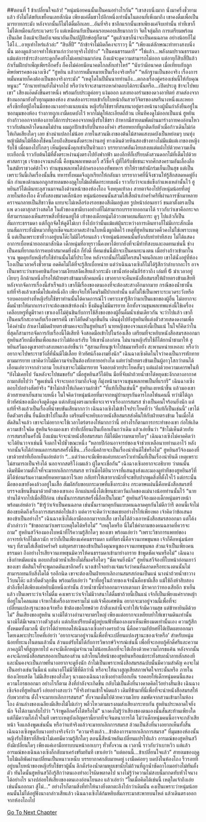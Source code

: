 ##ตอนที่ 1 ข้าเปลี่ยนใจแล้ว!
“หนุ่มน้อยคนนั้นเป็นคนอย่างไรกัน”
“เขาสงบนิ่งมาก นั่งมาครึ่งชั่วยามแล้ว ยังไม่ได้ขยับเขยื้อนเลยสักนิด เพียงแค่ดื่มชาไปอึกหนึ่งเท่านั้นในตอนที่เพิ่งมาถึง เขาคงดื่มเพื่อเป็นมารยาทกระมัง หลังจากนั้นก็ไม่ได้ดื่มอีกเลย...อันที่จริง ชาอึกแรกนั้นเขาเพียงแค่จิบเท่านั้น ท่าทีเขาก็ไม่ได้เหมือนกับระแวดระวัง แต่เหมือนกับเป็นคนรอบคอบเสียมากกว่า จิตใจลุ่มลึก การเตรียมพร้อมเป็นเลิศ ถึงแม้จะปิดบังเจตนาอันเป็นปฏิปักษ์อยู่ก็ตาม”
“ดูแล้วเขาก็น่าจะเป็นคนฉลาด อย่างน้อยก็ไม่ได้โง่...อายุเท่าไหร่แล้วล่ะ”
“สิบสี่ปี”
“ถ้าข้าจำไม่ผิดก็คงจะราวๆ นี้”
“เพียงแต่ลักษณะท่าทางสงบนิ่งนั้น มองดูแล้วอาจทำให้เขาแก่กว่าอายุจริงไปบ้าง”
“เป็นคนธรรมดารึ”
“ใช่แล้ว...พลังลมปราณธรรมดา แม้แต่การชำระล้างกระดูกก็คงยังไม่เคยผ่านมาก่อน ถึงแม้จะดูความสามารถไม่ออก แต่อายุก็สิบสี่ปีแล้ว ถ้าเริ่มฝึกบำเพ็ญเพียรอีกครั้ง ก็คงไม่ค่อยมีอนาคตไกลสักเท่าไหร่”
“นับว่ามีอนาคต เมื่อเทียบกับลูกศิษย์พรรคของฉางเซิง”
“ฮูหยิน แล้วการหมั้นหมายเป็นเรื่องจริงหรือ”
“หลักฐานเป็นของจริง เรื่องการหมั้นหมายก็คงต้องเป็นของจริงกระมัง”
“เหตุใดในปีนั้นนายท่านถึง...ตกลงเรื่องคู่ครองเช่นนี้ให้กับคุณหนูนะ”
“ถ้านายท่านยังไม่จากไป หรือว่าเจ้าจะสามารถหาคำตอบได้กระนั้นหรือ...เปิดประตู ข้าจะไปพบเขา”
เสียงแอ๊ดดังขึ้นคราหนึ่ง พร้อมกับประตูค่อยๆ แง้มออก แสงทองอร่ามของดวงอาทิตย์ สาดส่องจากข้างนอกมายังทั่วทุกมุมของห้อง สาดส่องกระทบเข้ากับใบหน้าอันสวยวิจิตรของสตรีนางหนึ่งและหยกครึ่งซีกที่อยู่ถือในมือของนางอย่างแนบแน่น หญิงรับใช้ชราที่สนทนาอยู่ตรงหน้านางผู้นั้นกำลังยืนอยู่ในซอกมุมของห้อง ร่างกายถูกเงามืดบดบังไว้ หากไม่ดูให้ละเอียดถี่ถ้วน เห็นทีคงดูไม่ออกเป็นแน่
ฮูหยินย่างก้าวออกจากห้องภายใต้การประคองจากหญิงรับใช้ชรา ถ้าหากมีสายลมพัดผ่านมาร่างกายคงอ่อนไหวราวกับต้นหลิวโดนลมไม่ปาน ผมถูกปักเข้ากับปิ่นทองล้ำค่า สร้อยหยกที่ผูกติดกับตัวเมื่อก้าวเดินไม่ก่อให้เกิดเสียงใดๆ เลย ช่างน่าแปลกไม่น้อย
ภายในสวนมีเงาของต้นไม้สาดแสงบดบังเป็นหย่อมๆ บนทุ่งหญ้ามีต้นไม้ที่ต้องใช้คนโอบถึงสิบคนตั้งตระหง่านอยู่ ทางเดินด้วยหินสองข้างทางไม่มีแม้แต่เงาของหญิงรับใช้ เมื่อมองไปไกลๆ เห็นผู้คนนั่งคุกเข่าเป็นทิวแถว บรรยากาศอันเงียบสงบแต่แฝงไปด้วยความเย็นยะเยือกนี้ ราวกับต้นไม้ที่ตั้งตระหง่านมุ่งตรงไปยังฟากฟ้า มองอีกทีก็เปรียบดังสวนดอกไม้ที่เต็มไปด้วยศาสตราวุธ
เจ้าของจวนหลังนี้ คือขุนพลเทพตงอวี้ สวีซื่อจี ผู้ที่ได้รับชัยชนะจากศึกสงครามอันเลื่องลือในสมัยราชวงศ์ต้าโจว ท่านขุนพลเทพได้ปกครองกองทัพทหาร ทำให้ราชสำนักร่มเย็นเป็นสุข แต่เป็นเพราะวันนี้เกิดเรื่องนั้นขึ้น ทหารทั้งหมดจึงถูกเรียกให้กลับมา บรรยากาศที่นี่จึงชวนให้รู้สึกสลดหดหู่ยิ่งนัก กำแพงด้านนอกถูกสายลมของฤดูใบไม้ผลิพัดกระทบผนัง ราวกับว่าจะแช่แข็งกำแพงเหล่านั้นไว้
ฮูหยินสวีได้เดินทะลุสวนมาจนถึงด้านหน้าของห้องโถง จึงหยุดเท้าลง สายตาจ้องไปยังหนุ่มน้อยที่อยู่ภายในห้องโถง คิ้วทั้งสองขมวดเล็กน้อย
หนุ่มน้อยคนนั้นสวมใส่เสื้อผ้าเก่าคร่ำครึที่ผ่านการซักมาหลายคราจนกลายเป็นสีขาวซีด แทบจะไม่เหลือร่องรอยของสีเดิมอยู่เลย รูปหน้าอ่อนเยาว์ ขนตาตั้งตรงเป็นแพ ดวงตาสุกสว่างสดใส ในตัวของเขามีบางอย่างที่ไม่สามารถบรรยายออกมาได้ ราวกับว่าเขาคือกระจก ที่สามารถมองเห็นสรรพสิ่งที่ซ่อนอยู่ได้
เท้าของเด็กหนุ่มได้วางพาดบนสัมภาระ ดูๆ ไปแล้วก็เป็นสัมภาระธรรมดา แต่ก็ถูกจัดให้ดูดีไม่เบา ยิ่งไปกว่านั้นแม้แต่ฝุ่นระหว่างการเดินทางก็ไม่มีเกาะสักเม็ด บนสัมภาระยังมีหมวกที่ถูกเช็ดจนสะอาดสะอ้านใบหนึ่งผูกติดไว้
เหตุที่ฮูหยินขมวดคิ้วคงไม่ใช่เพราะเหตุนี้ แต่เป็นเพราะชาที่วางอยู่บนโต๊ะไม่มีไอร้อนแล้ว เจ้าหนุ่มน้อยคนนั้นยังกลับทำท่าทีสงบ ไม่ได้แสดงอาการเบื่อหน่ายออกมาสักนิด เด็กหนุ่มที่อายุราวนี้คงหาได้ยากยิ่งที่จะมีท่าทีสงบและอดทนเช่นนี้
ช่างเป็นคนที่ยากแก่การคบค้าสมาคมยิ่งนัก
ก็ยังดี ที่คนเช่นนี้มักจะเป็นคนทะนงตน
เมื่อย่างก้าวเข้ามาในจวน พูดคุยกับหญิงรับใช้ท่านนั้นไม่กี่ประโยค หลังจากนั้นก็ไม่มีใครสนใจตนอีกเลย เขาได้นั่งอยู่ที่ห้องโถงเป็นเวลาครึ่งชั่วยาม อดคิดไม่ได้ที่จะรู้สึกเบื่อหน่าย แต่ว่าเฉินฉางเซิงก็ไม่ได้รู้สึกว่าลำบากอะไร อาจเป็นเพราะว่าเขาเคยชินกับความเงียบสงัดเสียแล้วกระมัง
เขานั่งท่องคัมภีร์ฮวาถิง เล่มที่ 6 ฆ่าเวลาอยู่เงียบๆ อีกด้านหนึ่งก็รอให้ฝ่ายตรงข้ามมาสักคนหนึ่ง เขาอยากจะคืนหนังสือสมรสให้ฝ่ายตรงข้ามเสียที หลังจากจัดการเรื่องนี้สำเร็จแล้ว เขาก็มีเรื่องของตนเองที่จะต้องสะสางอีกมากมาย
กรณีของน้ำชานั้น แท้ที่จริงแล้วเขาดื่มไปแค่หนึ่งอึก เพียงจิบให้โดนริมฝีปากเท่านั้น แต่ไม่ใช่เป็นเพราะระแวดระวังหรือรอบคอบอย่างที่หญิงรับใช้ชราท่านนั้นได้คาดการณ์ไว้ เพราะเขารู้สึกว่ามาเป็นแขกของผู้อื่น ไม่อยากจะดื่มน้ำชาให้มากเกรงว่าจะต้องขอเข้าห้องน้ำ ซึ่งมันดูไม่มีมารยาท อีกทั้งจวนขุนพลเทพแห่งนี้ใช้เครื่องเคลือบหรูที่ดูมีราคา เขาเองก็ไม่คุ้นชินกับการใช้สิ่งของของผู้อื่นดื่มน้ำเช่นเดียวกัน
จะว่าไปแล้ว เขาก็เป็นคนรักสะอาดกับเรื่องพรรค์นี้
เขาได้ยืดตัวลุกขึ้นยืน เดินมุ่งไปยังฮูหยินที่แต่งตัวสวยสดงดงามเพื่อโค้งคำนับ ถ้าเดาไม่ผิดฝ่ายตรงข้ามคงจะเป็นฮูหยินสวี นายหญิงของจวนแห่งนี้เป็นแน่ ในใจก็คิดว่าในที่สุดก็สามารถจัดการกับเรื่องนี้ได้เสียที จึงสอดมือเข้าไปในร่องเสื้อ เตรียมที่จะหยิบหนังสือสมรสออกมา
ฮูหยินสวียกมือขึ้นเพื่อแสดงว่าไม่ต้องเร่งรีบ ให้เขานั่งลงก่อน ไม่นานหญิงรับใช้ก็ได้ยกน้ำชามาให้ ฮูหยินสวีมองดูเขาอย่างสงบพลางเอ่ยขึ้นว่า “สุสานเทียนซูเจ้าไปชมมาหรือยัง สะพานหน่ายเหอละ หรือว่าอยากจะไปพระราชวังลี่ที่นั่นมีไม้เลื้อย ทิวทัศน์ก็งดงามยิ่งนัก”
เฉินฉางเซิงคิดในใจว่าคงเป็นการทักทายตามมารยาท เขาคิดว่าไม่มีความจำเป็นต้องทักทายอย่างใด แต่ทว่าฝ่ายตรงข้ามเป็นผู้อาวุโสกว่าตนได้เอื้อนเอ่ยวาจากล่าวถาม ไยเล่าเขาจะไม่มีมารยาท จึงตอบด้วยประโยคสั้นๆ แต่แฝงด้วยความเคารพในที “ยังไม่เคยไป วันหลังจะไปชมขอรับ”
เมื่อฮูหยินสวีได้ยิน มือที่จับฝาถ้วยน้ำชาได้หยุดชะงักกลางอากาศ ถามกลับไปว่า “พูดเช่นนี้ เจ้าจะบอกว่ามาถึงจิงตู ก็มุ่งหน้ามาจวนขุนพลเทพเป็นที่แรกรึ”
เฉินฉางเซิงตอบไปอย่างสัตย์จริง “ข้าไม่กล้าให้เกิดความล่าช้า”
“ที่แท้ก็เป็นเช่นนี้”
ฮูหยินเงยหน้าขึ้น แล้วมองเขาด้วยสายตาเย็นชาแวบหนึ่ง ในใจคิดว่าหนุ่มน้อยที่มาจากหมู่บ้านทุรกันดารไกลโพ้นคนนี้ ทว่ามิได้ถูกทิวทัศน์ของเมืองจิงตูดึงดูด แต่กลับมุ่งตรงมาเพื่อจะเจรจาเรื่องการสมรส ช่างเป็นคนใจร้อนยิ่งนัก แต่แท้ที่จริงแล้วเป็นเรื่องที่น่าขบขันเสียมากกว่า
เฉินฉางเซิงไม่เข้าใจประโยคที่ว่า ‘ที่แท้ก็เป็นเช่นนี้’ เขาได้ยืดตัวตรงขึ้น ยื่นมือเข้าไปในเสื้อ เตรียมที่จะหยิบเอาหนังสือสมรสส่งคืนให้กับฝ่ายตรงข้าม ในเมื่อได้ตัดสินใจแล้ว เขาจะไม่อยากจะใช้เวลาไตร่ตรองให้มากกว่านี้
อย่างไรก็ตามการกระทำของเขา ก่อให้เกิดความเข้าใจผิด ฮูหยินจ้องมองเขา ท่าทีเปลี่ยนเป็นเยือกเย็นกว่าเดิม แล้วเอ่ยขึ้นว่า “ข้าไม่เห็นด้วยกับการสมรสในครั้งนี้ ถึงแม้นเจ้าจะนำหนังสือสมรสมา ก็มิได้มีความหมายใดๆ”
เฉินฉางเซิงไม่คาดคิดว่าจะได้ยินวาจาเช่นนี้ จึงตกใจไปชั่วขณะหนึ่ง
“หลายปีก่อนอาจารย์ของเจ้าช่วยเหลือนายท่านเอาไว้ หลังจากนั้นจึงได้กำหนดการสมรสครั้งนี้ขึ้น...เรื่องนี้คล้ายจะเป็นเรื่องน่ายินดีใช่หรือไม่”
ฮูหยินสวีจ้องมองที่เขาด้วยท่าทีเยือกเย็นเอ่ยต่อว่า “...แต่ว่าคงจะมีเพียงแค่บทละครงิ้วเท่านั้นที่เป็นเรื่องน่ายินดี เหตุเพราะไม่สามารถเป็นจริงได้ นอกจากสตรีโง่งมแล้ว ผู้ใดจะเชื่อกัน”
เฉิงฉางเซิงอยากจะอธิบาย ว่าตนนั้นเดิมทีมีความตั้งใจที่จะมายกเลิกการสมรส ทว่าเมื่อได้ยินวาจาที่แสนสูงส่งและมองดูท่าทีของฮูหยินสวีที่มิได้ซ่อนเร้นความเหยียดหยามเอาไว้เลย กลับทำให้เขายากนักที่จะขยับปากพูดสิ่งที่ตั้งใจไว้ แต่กระนั้นมือของเขายังคงล้วงอยู่ในเสื้อ สัมผัสกับขอบกระดาษที่แข็งกระด้าง กระดาษแผ่นนี้คือหนังสือสมรสที่บรรจงเขียนขึ้นมาด้วยตัวของเขาเอง อีกแผ่นหนึ่งได้เขียนชะตาวันเกิดของแม่นางน้อยท่านนั้นไว้
“นายท่านได้จากไปเมื่อสี่ปีก่อน เช่นนั้นการสมรสครั้งนี้ถือเป็นโมฆะ”
ฮูหยินสวีจ้องมองเด็กหนุ่มตรงหน้า พร้อมเอ่ยต่อว่า “ข้ารู้ว่าเจ้าเป็นคนฉลาด เช่นนั้นเรามาคุยกันแบบคนฉลาดคุยกันไม่ดีกว่ารึ ตอนนี้เจ้าไม่ต้องขบคิดถึงเรื่องการสมรสต่อไปแล้ว แต่ควรจะคิดว่าจะชดเชยอย่างไรให้เพียงพอ เจ้าคิดว่าข้อเสนอของข้าเป็นอย่างไร”
เฉินฉางเซิงได้เอามือออกมาจากเสื้อ เขาไม่ได้ล้วงเอาหนังสือสมรสออกมา แต่โค้งตัวกล่าวว่า “ข้าขอถามว่าเพราะเหตุใดได้หรือไม่”
“เหตุใดหรือ นี่ไม่ใช่คำถามของคนฉลาดที่ควรจะถาม”
ฮูหยินสวีจ้องมองใบหน้าที่ไร้ความรู้สึกใดๆ ของเขา พร้อมเอ่ยว่า “เพราะวิชาการแพทย์ของอาจารย์เจ้าก็ไม่เลวนัก ทว่าก็เป็นเพียงแค่คนธรรมดา แต่ที่ตรงนี้คือจวนเทพขุนพล เจ้าก็คือหนุ่มน้อยจนๆ ที่สวมใส่เสื้อผ้าคร่ำครึ แต่บุตรสาวของข้าเป็นถึงคุณหนูของจวนเทพขุนพล ส่วนเจ้าเป็นเพียงคนธรรมดา ถึงอย่างไรเสียจวนเทพขุนมิควรให้คนธรรมดาเข้ามาย่างกราย ข้าพูดชัดเจนหรือไม่”
เฉินฉางเซิงกำหมัดแน่น ตอบกลับด้วยน้ำเสียงไม่สั่นเครือใดๆ “ชัดเจนยิ่งนัก”
ฮูหยินสวีจ้องที่ใบหน้าอ่อนเยาว์ของเขา ตัดสินใจที่จะพูดกดดันเขาอีกครั้ง นางเข้าใจอย่างแจ่มแจ้งว่าคนที่ฉลาดหรือทะนงตนนั้นไม่สามารถทนกับสิ่งใดได้ รออีกนิด เขาจะต้องเป็นฝ่ายยกเลิกงานสมรสก่อนเป็นแน่
นางนำถ้วยน้ำชาวางไว้บนโต๊ะ แล้วยืดตัวลุกขึ้น พร้อมกับเอ่ยว่า “ชาที่อยู่ในถ้วยของเจ้านั้นคือชาผีเสื้อ แม้ใช้ถึงห้าสิบสองตำลึงซื้อได้เพียงแค่หยิบมือหนึ่งเท่านั้น ถ้วยน้ำชานี้ทำออกมาจากเตาเผา มีราคากว่าทองเสียอีก ชาเย็นแล้ว เป็นเพราะว่าเจ้าไม่ดื่ม คงเพราะว่าเจ้าไม่มีวาสนาได้ดื่มชาถ้วยนี้เป็นแน่ เจ้าก็เป็นเพียงแค่รากหญ้าที่อยู่ในโคลนตม เจ้าหาใช่เครื่องลายครามไม่ แต่เจ้าคือเศษหิน อยากจะมาอยู่จวนนี้เพื่อที่จะเปลี่ยนแปลงฐานะของเจ้าหรือ ข้าต้องขอโทษด้วย ถ้าสิ่งเหล่านี้จะทำให้เจ้ามีความสุข แต่ข้าหายินดีด้วยไม่”
สิ้นเสียงของฮูหยิน นางมิได้วางอำนาจบาตรใหญ่ เพียงแต่อยากจะเหยียบย่ำให้เขาจมดินเท่านั้น นางมิได้มีเจตนาวางตัวสูงส่ง แต่กลับเปรียบดังผู้อยู่บนฟ้าที่มองลงมาเห็นเพียงมดเท่านั้นเอง
ความรู้สึกทั้งหมดทั้งมวลนี้ นับว่าได้ถ่ายทอดให้เฉินฉางเซิงอย่างครบถ้วน
นี่คือความอัปยศที่ได้เปิดเผยออกมา โดยเฉพาะประโยคที่เอ่ยว่า ‘อยากจะมาอยู่จวนนี้เพื่อที่จะเปลี่ยนแปลงฐานะของเจ้าหรือ’ สำหรับหนุ่มน้อยที่ทะนงในตนแล้วนั้น ล้วนแต่รับไม่ได้กับการวิพากษ์วิจารณ์เช่นนี้ เพื่อที่จะกอบกู้ศักดิ์ศรีและความภาคภูมิใจที่สูญหายไป คงจะมีเด็กหนุ่มจำนวนไม่น้อยเลือกที่จะโต้เถียงด้วยความโกรธแค้น หลังจากนั้นคงจะฉีกหนังสือสมรสออกเป็นสองส่วน แล้วโยนใส่หน้าของฮูหยินหรือแม้กระทั่งสบถน้ำลายสักสองที
และนั่นคงจะเป็นภาพที่นางอยากจะดูยิ่งนัก ถ้าไม่เป็นเพราะหนังสือสมรสฉบับนั้นมีความสำคัญ คงจะไม่เป็นอย่างเช่นวันนี้แน่ แต่นางก็ไม่มีวิธีที่ดีกว่านี้ หรือจะให้นางสูญเสียสภาพจิตใจกระนั้นหรือ
ภายในห้องเงียบสงัด ไม่มีเสียงของสิ่งใดๆ
นางมองเฉินฉางเซิงอย่างเยือกเย็น รอคอยให้เด็กหนุ่มคนนี้แสดงความโกรธออกมา
อย่างไรก็ตาม สิ่งที่กำลังจะเกิดขึ้น กลับไม่เป็นดั่งที่นางคาดคิดไว้อย่างสิ้นเชิง
เฉินฉางเซิงจ้องที่ฮูหยินสวี เอ่ยอย่างสงบว่า “ที่จริงท่านเข้าใจผิดแล้ว เดิมทีข้ามาที่นี่เพื่อที่จะนำหนังสือสมรสให้กับพวกท่าน ตั้งใจจะมายกเลิกการสมรส”
ทั้งจวนเต็มไปด้วยความเงียบ
ลมพัดจากสวนเข้ามาในห้องโถง ด้านล่างของเฉลียงมีเสียงไม้ไผ่เก่าๆ พลิ้วไหวตามแรงลมส่งเสียงกระทบกัน
ฮูหยินประหลาดใจยิ่งนัก จึงได้ถามกลับไปว่า “เจ้าพูดอีกครั้งได้หรือไม่”
นางคงไม่รู้ว่าเสียงของตนเองนั้นสั่นสะท้านเพียงใด แต่ก็มีความโล่งใจในที เพราะเหตุบังเอิญครานี้ยากที่จะจินตนาการได้ ไม่ว่าเด็กหนุ่มคนนี้อาจจะกลัวเสียหน้า จึงแกล้งพูดเช่นนั้น หรือว่าแท้จริงแล้วจะมายกเลิกการสมรส ล้วนเป็นสิ่งที่นางอยากเห็นทั้งสิ้น
เฉินฉางเซิงพูดกับนางอย่างจริงจังว่า “ความจริงแล้ว...ข้าต้องการมายกเลิกการสมรส”
ที่มุมของห้องนั้น หญิงรับใช้ชราที่สีหน้าไม่เคยมีความรู้สึกใดๆ ตอนนี้สีหน้าพลันเปลี่ยนแปรไปแล้ว
อารมณ์ของฮูหยินสวียังมิเปลี่ยนใดๆ เพียงแค่เอามือทาบบนหน้าอกเบาๆ
ทั่วทั้งจวน ณ เวลานี้ ราวกับว่าเบาหวิว
แต่แล้วอารมณ์ของเฉินฉางเซิงก็กลับมาเคร่งขรึมทันที
เขาเอ่ยว่า “แต่ตอนนี้...ข้าเปลี่ยนใจแล้ว”
สายลมของฤดูใบไม้ผลิพัดผ่านเปลี่ยนเป็นหนาวเหน็บ บรรยากาศกลับมาหดหู่ เงามืดค่อยๆ บดบังในห้องโถง ริ้วรอยที่อยู่บนใบหน้าของหญิงรับใช้ชราผู้นั้น ลึกดั่งร่องน้ำตามหุบเขานับไม่ถ้วนที่ถูกน้ำซัดถาโถมอย่างไม่ทันตั้งตัว
ทันใดนั้นฮูหยินสวีถึงรู้สึกว่าตนเองทำอะไรผิดพลาดไป
นางไม่รู้ว่าความไม่สงบนี้มากดทับหัวใจนางได้อย่างไร นางปล่อยให้เสียงของตนเองอ่อนโยนลง แล้วเอ่ยว่า “ในเมื่อคิดได้เช่นนี้ เหตุใดเจ้าถึงเอ่ยเช่นนั้นออกมา สู้ไม่...”
อย่างไรก็ตามสิ่งที่ทำให้นางยิ่งตกตะลึงไปกว่าเดิมนั้น คงเป็นเพราะว่าหนุ่มน้อยคนนั้นไม่ได้อยู่ฟังนางกล่าวเสียแล้ว
เฉินฉางเซิงได้ก้มหยิบสัมภาระมาสะพายบนไหล่ แล้วเดินตรงออกจากห้องโถงไป




[Go To Next Chapter]( ./3.md)